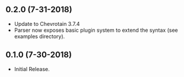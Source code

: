 ## 0.2.0 (7-31-2018)

- Update to Chevrotain 3.7.4
- Parser now exposes basic plugin system to extend the syntax (see examples directory).

## 0.1.0 (7-30-2018)

- Initial Release.
